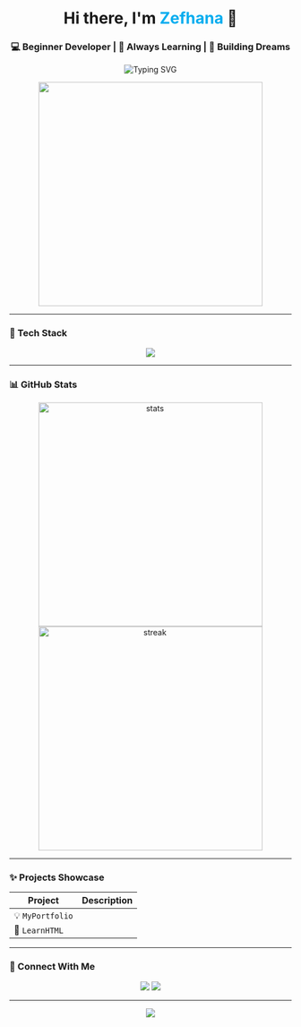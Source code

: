 <!-- Profile Header -->
<h1 align="center">Hi there, I'm <span style="color:#00ADEF">Zefhana</span> 👋</h1>
<h3 align="center">💻 Beginner Developer | 🌱 Always Learning | 🚀 Building Dreams</h3>

<!-- Typing Animation -->
<p align="center">
  <img src="https://readme-typing-svg.herokuapp.com?font=Fira+Code&duration=3000&pause=1000&center=true&width=440&lines=Welcome+to+my+GitHub!;Learning+Frontend+Development;Exploring+Open+Source+Projects" alt="Typing SVG" />
</p>

<!-- GIF or Banner -->
<p align="center">
  <img src="https://media.giphy.com/media/qgQUggAC3Pfv687qPC/giphy.gif" width="400"/>
</p>

---

### 🧰 Tech Stack
<p align="center">
  <img src="https://skillicons.dev/icons?i=html,css,js,react,github,vscode" />
</p>

---

### 📊 GitHub Stats
<div align="center">
  <img src="https://github-readme-stats.vercel.app/api?username=ZEFHANAA&show_icons=true&theme=tokyonight" alt="stats" width="400"/>
  <img src="https://github-readme-streak-stats.herokuapp.com/?user=ZEFHANAA&theme=tokyonight" alt="streak" width="400"/>
</div>

---

### ✨ Projects Showcase
| Project | Description |
|--------|-------------|
| 💡 `MyPortfolio` |  |
| 📘 `LearnHTML` |  |

---

### 🔗 Connect With Me
<p align="center">
  <a href="mailto:your.email@example.com"><img src="https://img.shields.io/badge/email-%23D14836.svg?style=for-the-badge&logo=gmail&logoColor=white"/></a>
  <a href="https://linkedin.com/in/yourlinkedin"><img src="https://img.shields.io/badge/LinkedIn-%230077B5.svg?style=for-the-badge&logo=linkedin&logoColor=white"/></a>
</p>

---

<p align="center">
  <img src="https://capsule-render.vercel.app/api?type=waving&color=gradient&height=100&section=footer"/>
</p>
